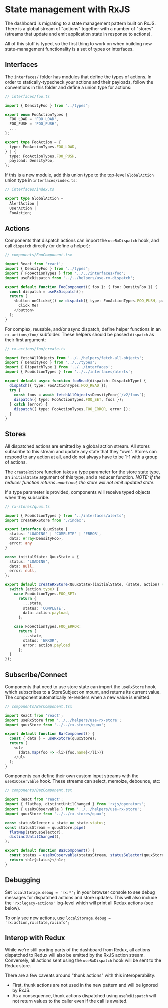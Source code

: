 # State management with RxJS

The dashboard is migrating to a state management pattern built on RxJS. There is a global stream of "actions" together with a number of "stores" (streams that update and emit application state in response to actions).

All of this stuff is typed, so the first thing to work on when building new state-management functionality is a set of types or interfaces.

## Interfaces

The `interfaces/` folder has modules that define the types of actions. In order to statically-typecheck your actions and their payloads, follow the conventions in this folder and define a union type for actions:

```TypeScript
// interfaces/foo.ts

import { DensityFoo } from "../types";

export enum FooActionTypes {
  FOO_LOAD = 'FOO_LOAD',
  FOO_PUSH = 'FOO_PUSH',
  ...
};

export type FooAction = {
  type: FooActionTypes.FOO_LOAD,
} | {
  type: FooActionTypes.FOO_PUSH,
  payload: DensityFoo,
};
```

If this is a new module, add this union type to the top-level `GlobalAction` union type in `interfaces/index.ts`:

```TypeScript
// interfaces/index.ts

export type GlobalAction =
  AlertAction |
  UserAction |
  FooAction;
```

## Actions

Components that dispatch actions can import the `useRxDispatch` hook, and call `dispatch` directly (or define a helper):

```TypeScript
// components/FooComponent.tsx

import React from 'react';
import { DensityFoo } from "../types";
import { FooActionTypes } from '../../interfaces/foo';
import useRxDispatch from '../../helpers/use-rx-dispatch';

export default function FooComponent({ foo }: { foo: DensityFoo }) {
  const dispatch = useRxDispatch();
  return (
    <button onClick={() => dispatch({ type: FooActionTypes.FOO_PUSH, payload: foo })}>
      Click Me!
    </button>
  );
}
```

For complex, reusable, and/or async dispatch, define helper functions in an `rx-actions/foo/` subfolder. These helpers should be passed `dispatch` as their first argument:

```TypeScript
// rx-actions/foo/create.ts

import fetchAllObjects from '../../helpers/fetch-all-objects';
import { DensityFoo } from '../../types';
import { DispatchType } from '../../interfaces';
import { FooActionTypes } from '../../interfaces/alerts';

export default async function fooRead(dispatch: DispatchType) {
  dispatch({ type: FooActionTypes.FOO_READ });
  try {
    const foos = await fetchAllObjects<DensityFoo>(`/v2/foos`);
    dispatch({ type: FooActionTypes.FOO_SET, foos });
  } catch (error) {
    dispatch({ type: FooActionTypes.FOO_ERROR, error });
  }
}
```

## Stores

All dispatched actions are emitted by a global action stream. All stores subscribe to this stream and update any state that they "own". Stores can respond to any action at all, and do not always have to be 1-1 with a group of actions.

The `createRxStore` function takes a type parameter for the store state type, an `initialState` argument of this type, and a reducer function. _NOTE: If the reducer function returns `undefined`, the store will not emit updated state_.

If a type parameter is provided, components will receive typed objects when they subscribe.

```TypeScript
// rx-stores/quux.ts

import { FooActionTypes } from '../interfaces/alerts';
import createRxStore from './index';

export interface QuuxState {
  status: 'LOADING' | 'COMPLETE' | 'ERROR',
  data: Array<DensityFoo>,
  error: any
}

const initialState: QuuxState = {
  status: 'LOADING',
  data: null,
  error: null,
};

export default createRxStore<QuuxState>(initialState, (state, action) => {
  switch (action.type) {
    case FooActionTypes.FOO_SET:
      return {
        ...state,
        status: 'COMPLETE',
        data: action.payload,
      };

    case FooActionTypes.FOO_ERROR:
      return {
        ...state,
        status: 'ERROR',
        error: action.payload
      };
  }
});
```

## Subscribe/Connect

Components that need to use store state can import the `useRxStore` hook, which subscribes to a StoreSubject on mount, and returns its current value. The component automatically re-renders when a new value is emitted:

```TypeScript
// components/BarComponent.tsx

import React from 'react';
import useRxStore from '../../helpers/use-rx-store';
import quuxStore from '../../rx-stores/quux';

export default function BarComponent() {
  const { data } = useRxStore(quuxStore);
  return (
    <ul>
      {data.map(foo => <li>{foo.name}</li>)}
    </ul>
  );
}
```

Components can define their own custom input streams with the `useRxObservable` hook. These streams can select, memoize, debounce, etc:

```TypeScript
// components/BazComponent.tsx

import React from 'react';
import { flatMap, distinctUntilChanged } from 'rxjs/operators';
import { useRxObservable } from '../../helpers/use-rx-store';
import quuxStore from '../../rx-stores/quux';

const statusSelector = state => state.status;
const statusStream = quuxStore.pipe(
  flatMap(statusSelector),
  distinctUntilChanged(),
);

export default function BazComponent() {
  const status = useRxObservable(statusStream, statusSelector(quuxStore.value));
  return <h1>{status}</h1>;
}
```

## Debugging

Set `localStorage.debug = 'rx:*';` in your browser console to see debug messages for dispatched actions and store updates. This will also include the `'rx:legacy-actions'` log-level which will print all Redux actions (see below).

To only see new actions, use `localStorage.debug = 'rx:action,rx:state,rx:info';`

## Interop with Redux

While we're still porting parts of the dashboard from Redux, all actions dispatched to Redux will also be emitted by the RxJS action stream. Conversely, all actions sent using the `useRxDispatch` hook will be sent to the Redux store.

There are a few caveats around "thunk actions" with this interoperability:

- First, thunk actions are not used in the new pattern and will be ignored by RxJS.
- As a consequence, thunk actions dispatched using `useRxDispatch` will not return values to the caller even if the call is awaited.
